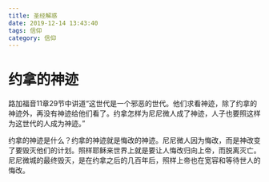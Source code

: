 ```yaml
---
title: 圣经解惑
date: 2019-12-14 13:43:40
tags: 信仰
category: 信仰
---
```

# 约拿的神迹

路加福音11章29节中讲道“这世代是一个邪恶的世代。他们求看神迹，除了约拿的神迹外，再没有神迹给他们看了。约拿怎样为尼尼微人成了神迹，人子也要照这样为这世代的人成为神迹。”

约拿的神迹是什么？约拿的神迹就是悔改的神迹。尼尼微人因为悔改，而是神改变了要毁灭他们的计划。照样耶稣来世界上就是要让人悔改归向上帝，而脱离灭亡。尼尼微城的最终毁灭，是在约拿之后的几百年后，照样上帝也在宽容和等待世人的悔改。